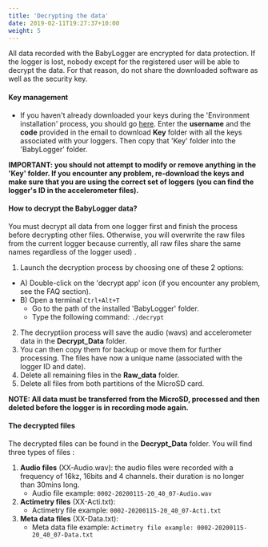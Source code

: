 ```yaml
---
title: 'Decrypting the data'
date: 2019-02-11T19:27:37+10:00
weight: 5
---
```



All data recorded with the BabyLogger are encrypted for data protection. If the logger is lost, nobody except for the registered user will be able to decrypt the data. For that reason, do not share the downloaded software as well as the security key.
<!--more-->
#### Key management
- If you haven't already downloaded your keys during the 'Environment installation' process, you should go [here](http://coml.lscp.ens.fr/babylogger/). Enter the **username** and the **code** provided in the email to download **Key** folder with all the keys associated with your loggers. Then copy that 'Key' folder into the 'BabyLogger' folder.
  
**IMPORTANT: you should not attempt to modify or remove anything in the 'Key' folder. If you encounter any problem, re-download the keys and make sure that you are using the correct set of loggers (you can find the logger's ID in the accelerometer files).**

#### How to decrypt the BabyLogger data?
You must decrypt all data from one logger first and finish the process before decrypting other files. Otherwise, you will overwrite the raw files from the current logger because currently, all raw files share the same names regardless of the logger used) .

 1. Launch the decryption process by choosing one of these 2 options:
  - A) Double-click on the 'decrypt app' icon (if you encounter any problem, see the FAQ section).
  - B) Open a terminal `Ctrl+Alt+T`
       - Go to the path of the installed 'BabyLogger' folder.
       - Type the following command: `./decrypt`

 2. The decryptiion process will save the audio (wavs) and accelerometer data in the **Decrypt_Data** folder.
 3. You can then copy them for backup or move them for further processing. The files have now a unique name (associated with the logger ID and date).
 4. Delete all remaining files in the **Raw_data** folder.
 5. Delete all files from both partitions of the MicroSD card.

**NOTE: All data must be transferred from the MicroSD, processed and then deleted before the logger is in recording mode again.**


#### The decrypted files
The decrypted files can be found in the **Decrypt_Data** folder. You will find three types of files :

 1. **Audio files** (XX-Audio.wav): the audio files were recorded with a frequency of 16kz, 16bits and 4 channels. their duration is no longer than 30mins long.
    - Audio file example: `0002-20200115-20_40_07-Audio.wav`
 2. **Actimetry files**  (XX-Acti.txt):
    - Actimetry file example: `0002-20200115-20_40_07-Acti.txt`
 3. **Meta data files** (XX-Data.txt):
    - Meta data file example: `Actimetry file example: 0002-20200115-20_40_07-Data.txt`